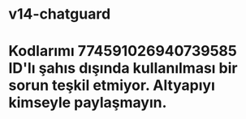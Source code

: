# v14-chatguard

# Kodlarımı 774591026940739585 ID'lı şahıs dışında kullanılması bir sorun teşkil etmiyor. Altyapıyı kimseyle paylaşmayın.

